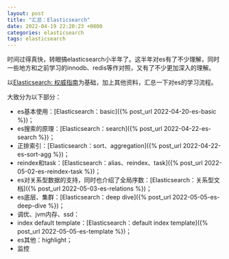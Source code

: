 ```yaml
---
layout: post
title: "汇总：Elasticsearch"
date: 2022-04-19 22:20:23 +0800
categories: elasticsearch
tags: elasticsearch
---
```


时间过得真快，转眼搞elasticsearch小半年了。这半年对es有了不少理解，同时一些地方和之前学习的innodb、redis等作对照，又有了不少更加深入的理解。

以[Elasticsearch: 权威指南](https://www.elastic.co/guide/cn/elasticsearch/guide/current/index.html)为基础，加上其他资料，汇总一下对es的学习流程。

大致分为以下部分：
- es基本使用：[Elasticsearch：basic]({% post_url 2022-04-20-es-basic %})；
- es搜索的原理：[Elasticsearch：search]({% post_url 2022-04-22-es-search %})；
- 正排索引：[Elasticsearch：sort、aggregation]({% post_url 2022-04-22-es-sort-agg %})；
- reindex和task：[Elasticsearch：alias、reindex、task]({% post_url 2022-05-02-es-reindex-task %})；
- es对关系型数据的支持，同时也介绍了全局序数：[Elasticsearch：关系型文档]({% post_url 2022-05-03-es-relations %})；
- es底层、集群：[Elasticsearch：deep dive]({% post_url 2022-05-05-es-deep-dive %})；
- 调优、jvm内存、ssd：
- index default template：[Elasticsearch：default index template]({% post_url 2022-05-05-es-template %})；
- es其他：highlight；
- 监控

